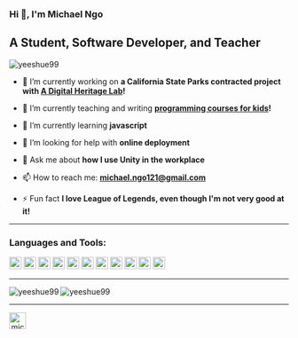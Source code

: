 ### Hi 👋, I'm Michael Ngo

## A Student, Software Developer, and Teacher
<p align="left"> <img src="https://komarev.com/ghpvc/?username=yeeshue99" alt="yeeshue99" /> </p>

- 🔭 I’m currently working on **a California State Parks contracted project with [A Digital Heritage Lab][hivelab]!**

- 🏫 I’m currently teaching and writing **[programming courses for kids][IDTech]!**

- 🌱 I’m currently learning **javascript**

- 🤝 I’m looking for help with **online deployment**

- 💬 Ask me about **how I use Unity in the workplace**

- 📫 How to reach me: **michael.ngo121@gmail.com**

- ⚡ Fun fact **I love League of Legends, even though I'm not very good at it!**

---

### Languages and Tools:
<p align="left"><img src="https://devicons.github.io/devicon/devicon.git/icons/c/c-original.svg" alt="c" width="22" height="22"/> <img src="https://devicons.github.io/devicon/devicon.git/icons/cplusplus/cplusplus-original.svg" alt="cplusplus" width="22" height="22"/> <img src="https://devicons.github.io/devicon/devicon.git/icons/csharp/csharp-original.svg" alt="csharp" width="22" height="22"/> <img src="https://devicons.github.io/devicon/devicon.git/icons/dot-net/dot-net-original-wordmark.svg" alt="dotnet" width="22" height="22"/> <img src="https://www.vectorlogo.zone/logos/git-scm/git-scm-icon.svg" alt="git" width="22" height="22"/> <img src="https://devicons.github.io/devicon/devicon.git/icons/java/java-original-wordmark.svg" alt="java" width="22" height="22"/> <img src="https://devicons.github.io/devicon/devicon.git/icons/linux/linux-original.svg" alt="linux" width="22" height="22"/> <img src="https://www.vectorlogo.zone/logos/opencv/opencv-icon.svg" alt="opencv" width="22" height="22"/> <img src="https://devicons.github.io/devicon/devicon.git/icons/python/python-original.svg" alt="python" width="22" height="22"/> <img src="https://www.vectorlogo.zone/logos/sketchapp/sketchapp-icon.svg" alt="sketch" width="22" height="22"/> <img src="https://www.vectorlogo.zone/logos/tensorflow/tensorflow-icon.svg" alt="tensorflow" width="22" height="22"/></p>

---

<p><img align="left" src="https://github-readme-stats.vercel.app/api/top-langs/?username=yeeshue99&layout=compact&hide=html" alt="yeeshue99" /></p>
<p align="left"><img src="https://github-readme-stats.vercel.app/api?username=yeeshue99&show_icons=true" alt="yeeshue99" /></p>
<!--START_SECTION:activity-->
<!--END_SECTION:activity-->

---

<p align="center">
<a href="https://linkedin.com/in/michael-s-ngo" target="blank"><img align="left" src="https://cdn.jsdelivr.net/npm/simple-icons@3.0.1/icons/linkedin.svg" alt="michael-s-ngo" height="30" width="30" /></a>
</p>

[hivelab]: https://sites.ucmerced.edu/nlercari/hive-lab
[IDTech]: https://www.idtech.com
